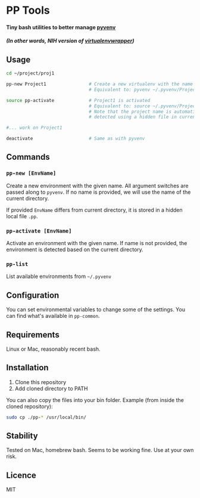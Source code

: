 # PP Tools

#### Tiny bash utilities to better manage [pyvenv](https://docs.python.org/3/library/venv.html)

##### (In other words, NIH version of [virtualenvwrapper](https://virtualenvwrapper.readthedocs.io/en/latest/))


## Usage

```sh
cd ~/project/proj1

pp-new Project1                # Create a new virtualenv with the name "Project1"
                               # Equivalent to: pyvenv ~/.pyvenv/Project1

source pp-activate             # Project1 is activated
                               # Equivalent to: source ~/.pyvenv/Project1/bin/activate
                               # Note that the project name is automatically
                               # detected using a hidden file in current directory

#... work on Project1

deactivate                     # Same as with pyvenv
```

## Commands

### `pp-new [EnvName]`
Create a new environment with the given name. All argument switches are passed along to `pyvenv`.
If no name is provided, we will use the name of the current directory.

If provided `EnvName` differs from current directory, it is stored in a hidden local file `.pp`.

### `pp-activate [EnvName]`
Activate an environment with the given name. If name is not provided, the environment is detected
based on the current directory.

### `pp-list`
List available environments from `~/.pyvenv`

## Configuration

You can set environmental variables to change some of the settings. You can find what's available
in `pp-common`.

## Requirements

Linux or Mac, reasonably recent bash.

## Installation

1. Clone this repository
2. Add cloned directory to PATH

You can also copy the files into your bin folder. Example (from inside the cloned repository):

```sh
sudo cp ./pp-* /usr/local/bin/
```

## Stability

Tested on Mac, homebrew bash. Seems to be working fine.
Use at your own risk.

## Licence

MIT
